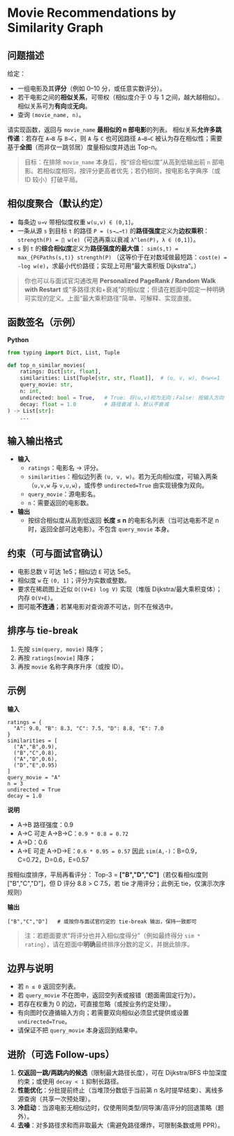 # Movie Recommendations by Similarity Graph

## 问题描述

给定：

- 一组电影及其**评分**（例如 0–10 分，或任意实数评分）。
- 若干电影之间的**相似关系**，可带权（相似度介于 0 与 1 之间，越大越相似）。相似关系可为**有向**或**无向**。
- 查询 `(movie_name, n)`。

请实现函数，返回与 `movie_name` **最相似的 n 部电影**的列表。
 相似关系**允许多跳传递**：若存在 `A→B` 与 `B→C`，则 `A` 与 `C` 也可因路径 `A→B→C` 被认为存在相似性；需要基于**全图**（而非仅一跳邻居）度量相似度并选出 Top-n。

> 目标：在排除 `movie_name` 本身后，按“综合相似度”从高到低输出前 `n` 部电影。若相似度相同，按评分更高者优先；若仍相同，按电影名字典序（或 ID 较小）打破平局。

## 相似度聚合（默认约定）

- 每条边 `u→v` 带相似度权重 `w(u,v) ∈ (0,1]`。
- 一条从源 `s` 到目标 `t` 的路径 `P = (s→…→t)` 的**路径强度**定义为**边权乘积**：
   `strength(P) = ∏ w(e)`（可选再乘以衰减 `λ^len(P)`，`λ ∈ (0,1]`）。
- `s` 到 `t` 的**综合相似度**定义为**路径强度的最大值**：
   `sim(s,t) = max_{P∈Paths(s,t)} strength(P)`
   （这等价于在对数域做最短路：`cost(e) = -log w(e)`，求最小代价路径；实现上可用“最大乘积版 Dijkstra”。）

> 你也可以与面试官沟通改用 **Personalized PageRank / Random Walk with Restart** 或“多路径求和+衰减”的相似度；但请在题面中固定一种明确可实现的定义。上面“最大乘积路径”简单、可解释、实现直接。

## 函数签名（示例）

**Python**

```python
from typing import Dict, List, Tuple

def top_n_similar_movies(
    ratings: Dict[str, float],
    similarities: List[Tuple[str, str, float]],  # (u, v, w), 0<w<=1
    query_movie: str,
    n: int,
    undirected: bool = True,   # True: 将(u,v)视为无向；False: 按输入方向
    decay: float = 1.0         # 路径衰减 λ，默认不衰减
) -> List[str]:
    ...
```

## 输入输出格式

- **输入**
  - `ratings`：电影名 → 评分。
  - `similarities`：相似边列表 `(u, v, w)`。若为无向相似度，可输入两条（`u,v,w` 与 `v,u,w`），或传参 `undirected=True` 由实现镜像为双向。
  - `query_movie`：源电影名。
  - `n`：需要返回的电影数。
- **输出**
  - 按综合相似度从高到低返回 **长度 ≤ n** 的电影名列表（当可达电影不足 n 时，返回全部可达电影）。不包含 `query_movie` 本身。

## 约束（可与面试官确认）

- 电影总数 `V` 可达 1e5；相似边 `E` 可达 5e5。
- 相似度 `w` 在 `(0, 1]`；评分为实数或整数。
- 要求在稀疏图上近似 `O((V+E) log V)` 实现（堆版 Dijkstra/最大乘积变体）；内存 `O(V+E)`。
- 图可能**不连通**；若某电影对查询源不可达，则不在候选中。

## 排序与 tie-break

1. 先按 `sim(query, movie)` 降序；
2. 再按 `ratings[movie]` 降序；
3. 再按 `movie` 名称字典序升序（或按 ID）。

## 示例

**输入**

```
ratings = {
  "A": 9.0, "B": 8.3, "C": 7.5, "D": 8.8, "E": 7.0
}
similarities = [
  ("A","B",0.9),
  ("B","C",0.8),
  ("A","D",0.6),
  ("D","E",0.95)
]
query_movie = "A"
n = 3
undirected = True
decay = 1.0
```

**说明**

- A→B 路径强度：0.9
- A→C 可走 A→B→C：`0.9 * 0.8 = 0.72`
- A→D：0.6
- A→E 可走 A→D→E：`0.6 * 0.95 = 0.57`
   因此 `sim(A,·)`：B=0.9，C=0.72，D=0.6，E=0.57

按相似度排序，平局再看评分：
 Top-3 = **["B","D","C"]**（若仅看相似度则 ["B","C","D"]，但 D 评分 8.8 > C 7.5，若 tie 才用评分；此例无 tie，仅演示次序规则）

**输出**

```
["B","C","D"]   # 或按你与面试官约定的 tie-break 输出，保持一致即可
```

> 注：若题面要求“将评分也并入相似度得分”（例如最终得分 `sim * rating`），请在题面中**明确**最终排序分数的定义，并据此排序。

## 边界与说明

- 若 `n ≤ 0` 返回空列表。
- 若 `query_movie` 不在图中，返回空列表或报错（题面需固定行为）。
- 若存在权重为 0 的边，可直接忽略（或按业务约定处理）。
- 有向图时仅遵循输入方向；若需要双向相似必须显式提供或设置 `undirected=True`。
- 请保证不把 `query_movie` 本身返回到结果中。

## 进阶（可选 Follow-ups）

1. **仅返回一跳/两跳内的候选**（限制最大路径长度），可在 Dijkstra/BFS 中加深度约束；或使用 `decay < 1` 抑制长路径。
2. **性能优化**：分批提前终止（当堆顶分数低于当前第 n 名时提早结束）、离线多源查询（共享一次预处理）。
3. **冷启动**：当源电影无相似边时，仅使用同类型/同导演/高评分的回退策略（题外）。
4. **去噪**：对多路径求和而非取最大（需避免路径爆炸，可限制条数或用 PPR）。